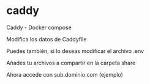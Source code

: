 # caddy
Caddy - Docker compose

Modifica los datos de Caddyfile

Puedes también, si lo deseas modificar el archivo .env

Añades tu archivos a compartir en la carpeta share

Ahora accede con sub.dominio.com (ejemplo)
